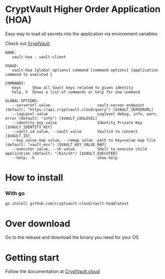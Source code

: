 # CryptVault Higher Order Application (HOA)

Easy way to load all secrets into the application via environment variables

Check out [CryptVault](https://cryptvault.cloud).

```
NAME:
   vault-hoa - vault-client

USAGE:
   vault-hoa [global options] command [command options] {application commend to executed }

COMMANDS:
   keys     Show all Vault keys related to given identity
   help, h  Shows a list of commands or help for one command

GLOBAL OPTIONS:
   --serverUrl value                     vault-server endpoint (default: "https://api.cryptvault.cloud/query") [$VAULT_SERVERURL]
   --logLevel value                      Loglevel debug, info, warn, error (default: "info") [$VAULT_LOGLEVEL]
   --identity_key value                  Identity Private Key [$VAULT_IDENTITY_KEY]
   --vault_id value, --vault value       Vaultid to connect [$VAULT_ID]
   --key_value_map value, --remap value  path to Key=value map file (default: "vault.env") [$VAULT_KEY_VALUE_MAP]
   --executer value, --sh value          Shell to execute child application (default: "/bin/sh") [$VAULT_EXECUTER]
   --help, -h                            show help
```
# How to install

### With go

```
go install github.com/cryptvault-cloud/vault-hoa@latest
```

# Over download
Go to the release and download the binary you need for your OS

# Getting start

Follow the documentation at [CryptVault.cloud](https://cryptvault.cloud/guides/create_your_cryptvault/overview)

